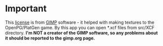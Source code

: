 # Important

This [license](./LICENSE.txt) is from [GIMP](https://www.gimp.org/) software - it helped with making textures to the OpenPG/PlatGen game. By this app you can open *.xcf files from src/XCF directory.
**I'm NOT a creator of the GIMP software, so any problems about it should be reported to the gimp.org page.**